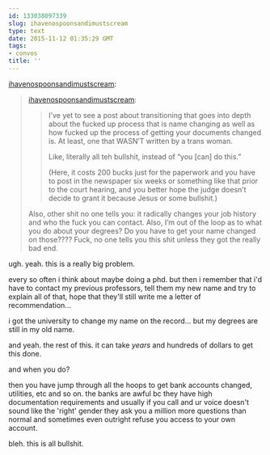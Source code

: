 ```yaml
---
id: 133038097339
slug: ihavenospoonsandimustscream
type: text
date: 2015-11-12 01:35:29 GMT
tags:
- convos
title: ''
---
```

<p><a class="tumblr_blog" href="http://ihavenospoonsandimustscream.tumblr.com/post/133036781960">ihavenospoonsandimustscream</a>:</p>
<blockquote>
<p><a class="tumblr_blog" href="http://ihavenospoonsandimustscream.tumblr.com/post/133036631160">ihavenospoonsandimustscream</a>:</p>
<blockquote>
<p>I’ve yet to see a post about transitioning that goes into depth about the fucked up process that is name changing as well as how fucked up the process of getting your documents changed is. At least, one that WASN’T written by a trans woman.<br></p>
<p>Like, literally all teh bullshit, instead of “you [can] do this.”</p>
<p>(Here, it costs 200 bucks just for the paperwork and you have to post in the newspaper six weeks or something like that prior to the court hearing, and you better hope the judge doesn’t decide to grant it because Jesus or some bullshit.)<br></p>
</blockquote>
<p>Also, other shit no one tells you: it radically changes your job history and who the fuck you can contact. Also, I’m out of the loop as to what you do about your degrees? Do you have to get your name changed on those???? Fuck, no one tells you this shit unless they got the really bad end.<br></p>
</blockquote>

ugh. yeah. this is a really big problem.

every so often i think about maybe doing a phd. but then i remember that i'd have to contact my previous professors, tell them my new name and try to explain all of that, hope that they'll still write me a letter of recommendation...

i got the university to change my name on the record... but my degrees are still in my old name.

and yeah. the rest of this. it can take *years* and hundreds of dollars to get this done. 

and when you do?

then you have jump through all the hoops to get bank accounts changed, utilities, etc and so on. the banks are awful bc they have high documentation requirements and usually if you call and ur voice doesn't sound like the 'right' gender they ask you a million more questions than normal and sometimes even outright refuse you access to your own account.

bleh. this is all bullshit.